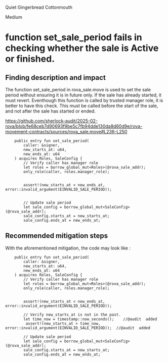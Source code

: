 Quiet Gingerbread Cottonmouth

Medium

# function set_sale_period fails in checking whether the sale is Active or finished.

## Finding description and impact
The function set_sale_period in rova_sale.move is used to set the sale period without ensuring it is in future only. If the sale has already started, it must revert. Eventhough this function is called by trusted manager role, it is better to have this check. This must be called before the start of the sale, and not after the sale has started or ended.

https://github.com/sherlock-audit/2025-02-rova/blob/fe68ceb7d90693f9be5c7fb94dde130da8d60d9e/rova-movement-contracts/sources/rova_sale.move#L236-L250

```move
    public entry fun set_sale_period(
        caller: &signer,
        new_starts_at: u64,
        new_ends_at: u64
    ) acquires Roles, SaleConfig {
        // Verify caller has manager role
        let roles = borrow_global_mut<Roles>(@rova_sale_addr);
        only_role(caller, roles.manager_role);


        assert!(new_starts_at < new_ends_at, error::invalid_argument(EINVALID_SALE_PERIOD));


        // Update sale period
        let sale_config = borrow_global_mut<SaleConfig>(@rova_sale_addr);
        sale_config.starts_at = new_starts_at;
        sale_config.ends_at = new_ends_at;
```


## Recommended mitigation steps
With the aforementioned mitigation, the code may look like :

```move
    public entry fun set_sale_period(
        caller: &signer,
        new_starts_at: u64,
        new_ends_at: u64
    ) acquires Roles, SaleConfig {
        // Verify caller has manager role
        let roles = borrow_global_mut<Roles>(@rova_sale_addr);
        only_role(caller, roles.manager_role);


        assert!(new_starts_at < new_ends_at, error::invalid_argument(EINVALID_SALE_PERIOD));

        // Verify new_starts_at is not in the past.
        let time_now = timestamp::now_seconds();	//@audit  added
         assert!(new_starts_at > time_now, error::invalid_argument(EINVALID_SALE_PERIOD)); 	//@audit  added

        // Update sale period
        let sale_config = borrow_global_mut<SaleConfig>(@rova_sale_addr);
        sale_config.starts_at = new_starts_at;
        sale_config.ends_at = new_ends_at;
```
